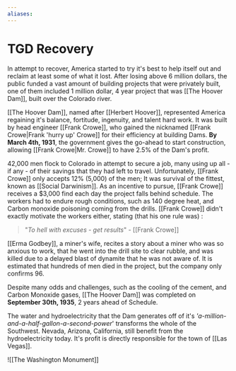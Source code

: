 ```yaml
---
aliases: 
---
```

# TGD Recovery
In attempt to recover, America started to try it's best to help itself out and reclaim at least some of what it lost. After losing above 6 million dollars, the public funded a vast amount of building projects that were privately built, one of them included 1 million dollar, 4 year project that was [[The Hoover Dam]], built over the Colorado river.

[[The Hoover Dam]], named after [[Herbert Hoover]], represented America regaining it's balance, fortitude, ingenuity, and talent hard work. It was built by head engineer [[Frank Crowe]], who gained the nicknamed [[Frank Crowe|Frank 'hurry up' Crowe]] for their efficiency at building Dams. **By March 4th, 1931**, the government gives the go-ahead to start construction, allowing [[Frank Crowe|Mr. Crowe]] to have 2.5% of the Dam's profit. 

42,000 men flock to Colorado in attempt to secure a job, many using up all - if any - of their savings that they had left to travel. Unfortunately, [[Frank Crowe]] only accepts 12% (5,000) of the men; It was survival of the fittest, known as [[Social Darwinism]]. As an incentive to pursue, [[Frank Crowe]] receives a $3,000 find each day the project falls behind schedule. The workers had to endure rough conditions, such as 140 degree heat, and Carbon monoxide poisoning coming from the drills. [[Frank Crowe]] didn't exactly motivate the workers either, stating (that his one rule was) :

>"*To hell with excuses - get results*" - [[Frank Crowe]]

[[Erma Godbey]], a miner's wife, recites a story about a miner who was so anxious to work, that he went into the drill site to clear rubble, and was killed due to a delayed blast of dynamite that he was not aware of. It is estimated that hundreds of men died in the project, but the company only confirms 96.

Despite many odds and challenges, such as the cooling of the cement, and Carbon Monoxide gases, [[The Hoover Dam]] was completed on **September 30th, 1935**, 2 years ahead of Schedule.

The water and hydroelectricity that the Dam generates off of it's *'a-million-and-a-half-gallon-a-second-power*' transforms the whole of the Southwest. Nevada, Arizona, California, still benefit from the hydroelectricity today. It's profit is directly responsible for the town of [[Las Vegas]].

![[The Washington Monument]]